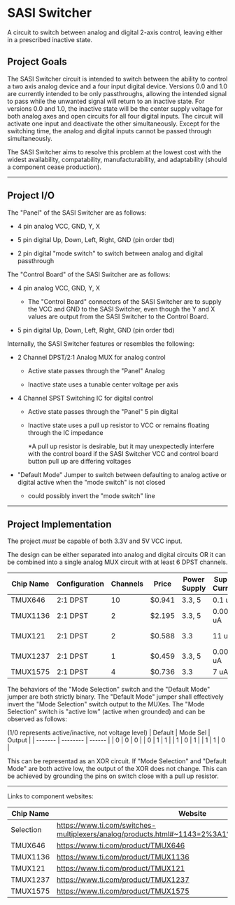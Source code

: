 # SASI Switcher
 A circuit to switch between analog and digital 2-axis control, leaving either in a prescribed inactive state.


## Project Goals

The SASI Switcher circuit is intended to switch between the ability to control a two axis analog device and a four input digital device. Versions 0.0 and 1.0 are currently intended to be only passthroughs, allowing the intended signal to pass while the unwanted signal will return to an inactive state. For versions 0.0 and 1.0, the inactive state will be the center supply voltage for both analog axes and open circuits for all four digital inputs. The circuit will activate one input and deactivate the other simultaneously. Except for the switching time, the analog and digital inputs cannot be passed through simultaneously. 

The SASI Switcher aims to resolve this problem at the lowest cost with the widest availability, compatability, manufacturability, and adaptability (should a component cease production).

-----

## Project I/O
The "Panel" of the SASI Switcher are as follows:

* 4 pin analog VCC, GND, Y, X

* 5 pin digital Up, Down, Left, Right, GND (pin order tbd)

* 2 pin digital "mode switch" to switch between analog and digital passthrough

The "Control Board" of the SASI Switcher are as follows:

* 4 pin analog VCC, GND, Y, X

	* The "Control Board" connectors of the SASI Switcher are to supply the VCC and GND to the SASI Switcher, even though the Y and X values are output from the SASI Switcher to the Control Board.

* 5 pin digital Up, Down, Left, Right, GND (pin order tbd)

Internally, the SASI Switcher features or resembles the following:

* 2 Channel DPST/2:1 Analog MUX for analog control

	* Active state passes through the "Panel" Analog

	* Inactive state uses a tunable center voltage per axis

* 4 Channel SPST Switching IC for digital control

	* Active state passes through the "Panel" 5 pin digital

	* Inactive state uses a pull up resistor to VCC or remains floating through the IC impedance

		*A pull up resistor is desirable, but it may unexpectedly interfere with the control board if the SASI Switcher VCC and control board button pull up are differing voltages

* "Default Mode" Jumper to switch between defaulting to analog active or digital active when the "mode switch" is not closed
	* could possibly invert the "mode switch" line

-----

## Project Implementation
The project *must* be capable of both 3.3V and 5V VCC input.

The design can be either separated into analog and digital circuits OR it can be combined into a single analog MUX circuit with at least 6 DPST channels.

| Chip Name | Configuration | Channels | Price  | Power Supply | Supply Current | Protocols | Package |
| --------- | ------------- | -------- | ------ | ------------ | -------------- | --------- | ------- |
|  TMUX646  |   2:1 DPST    |    10    | $0.941 |    3.3, 5    |     0.1 uA     |   MIPI    | NFBGA36 |
|  TMUX1136 |   2:1 DPST    |    2     | $2.195 |    3.3, 5    |    0.003 uA    |  Analog   | USON-10 |
|  TMUX121  |   2:1 DPST    |    2     | $0.588 |     3.3      |     11 uA      |  Ana, I2C | UQFN-10 |
|  TMUX1237 |   2:1 DPST    |    1     | $0.459 |    3.3, 5    |    0.003 uA    |  Analog   |  SOT-6  |
|  TMUX1575 |   2:1 DPST    |    4     | $0.736 |     3.3      |      7 uA      |  Ana, SPI | DSBGA16 |


The behaviors of the "Mode Selection" switch and the "Default Mode" jumper are both strictly binary. The "Default Mode" jumper shall effectively invert the "Mode Selection" switch output to the MUXes. The "Mode Selection" switch is "active low" (active when grounded) and can be observed as follows:

(1/0 represents active/inactive, not voltage level)
| Default | Mode Sel | Output |
| ------- | -------- | ------ |
| 0 | 0 | 0 |
| 0 | 1 | 1 |
| 1 | 0 | 1 |
| 1 | 1 | 0 |

This can be representad as an XOR circuit. If "Mode Selection" and "Default Mode" are both active low, the output of the XOR does not change. This can be achieved by grounding the pins on switch close with a pull up resistor.

-----

Links to component websites:
	
| Chip Name | Website | 
| --------- | ------------- | 
| Selection | https://www.ti.com/switches-multiplexers/analog/products.html#~1143=2%3A1%20SPDT&~3306=3.3%3B5& |
|  TMUX646  | https://www.ti.com/product/TMUX646 |
|  TMUX1136 | https://www.ti.com/product/TMUX1136 |
|  TMUX121  | https://www.ti.com/product/TMUX121 |
|  TMUX1237 | https://www.ti.com/product/TMUX1237 |
|  TMUX1575 | https://www.ti.com/product/TMUX1575 |
